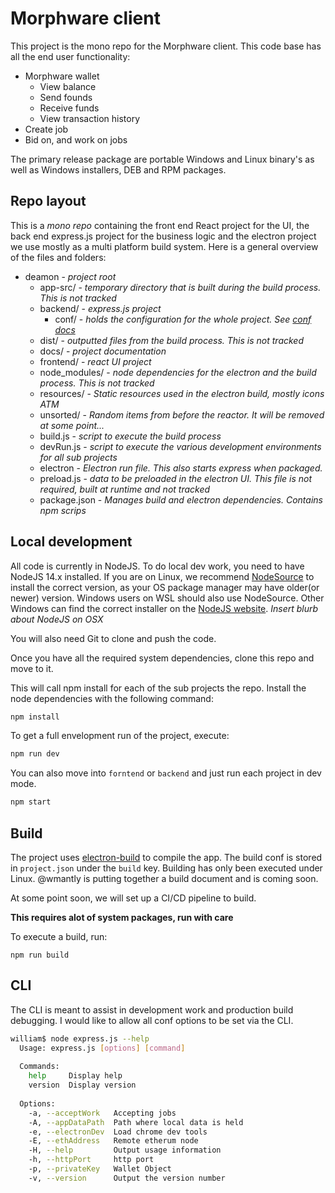 # Morphware client

This project is the mono repo for the Morphware client. This code base has all
the end user functionality:

* Morphware wallet
  * View balance
  * Send founds
  * Receive funds
  * View transaction history
* Create job
* Bid on, and work on jobs

The primary release package are portable Windows and Linux binary's as well as
Windows installers, DEB and RPM packages.

## Repo layout

This is a *mono repo* containing the front end React project for the UI, the
back end express.js project for the business logic and the electron project we
use mostly as a multi platform build system. Here is a general overview of the 
files and folders:

* deamon - *project root*
  * app-src/ - *temporary directory that is built during the build process. This
    is not tracked*
  * backend/ - *express.js project*
    * conf/ - *holds the configuration for the whole project. See
      [conf docs](docs/conf.md)*
  * dist/ - *outputted files from the build process. This is not tracked*
  * docs/ - *project documentation*
  * frontend/ - *react UI project*
  * node_modules/ - *node dependencies for the electron and the build process.
    This is not tracked*
  * resources/ - *Static resources used in the electron build, mostly icons ATM*
  * unsorted/ - *Random items from before the reactor. It will be removed at
    some point...*
  * build.js - *script to execute the build process*
  * devRun.js - *script to execute the various development environments for all
    sub projects*
  * electron - *Electron run file. This also starts express when packaged.*
  * preload.js - *data to be preloaded in the electron UI. This file is not
    required, built at runtime and not tracked*
  * package.json - *Manages build and electron dependencies. Contains npm scrips*

## Local development

All code is currently in NodeJS. To do local dev work, you need to have NodeJS
14.x installed. If you are on Linux, we recommend
[NodeSource](https://github.com/nodesource/distributions) to install the correct
version, as your OS package manager may have older(or newer) version. Windows
users on WSL should also use NodeSource. Other Windows can find the correct
installer on the [NodeJS website](https://nodejs.org). *Insert blurb about
NodeJS on OSX*

You will also need Git to clone and push the code.

Once you have all the required system dependencies, clone this repo and move to
it.

This will call npm install for each of the sub projects the repo.
Install the node dependencies with the following command:

```bash
npm install
```

To get a full envelopment run of the project, execute:
```bash
npm run dev
```

You can also move into `forntend` or `backend` and just run each project in dev
mode.

```bash
npm start
```

## Build

The project uses [electron-build](https://www.electron.build/) to compile the
app. The build conf is stored in `project.json` under the `build` key. Building
has only been executed under Linux. @wmantly is putting together a build document
and is coming soon.

At some point soon, we will set up a CI/CD pipeline to build.

**This requires alot of system packages, run with care**

To execute a build, run:

`npm run build`

## CLI

The CLI is meant to assist in development work and production build debugging. I
would like to allow all conf options to be set via the CLI.

```bash
william$ node express.js --help
  Usage: express.js [options] [command]
  
  Commands:
    help     Display help
    version  Display version
  
  Options:
    -a, --acceptWork   Accepting jobs
    -A, --appDataPath  Path where local data is held
    -e, --electronDev  Load chrome dev tools
    -E, --ethAddress   Remote etherum node
    -H, --help         Output usage information
    -h, --httpPort     http port
    -p, --privateKey   Wallet Object
    -v, --version      Output the version number

```

